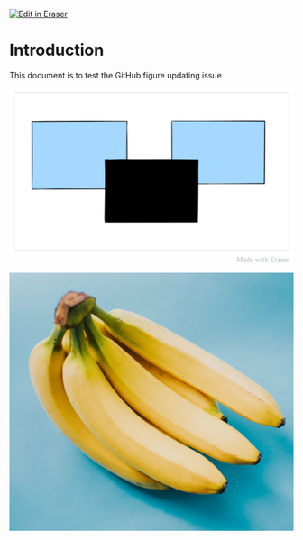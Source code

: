 [![Edit in Eraser](https://firebasestorage.googleapis.com/v0/b/second-petal-295822.appspot.com/o/images%2Fgithub%2FOpen%20in%20Eraser.svg?alt=media&token=968381c8-a7e7-472a-8ed6-4a6626da5501)](http://localhost:3001/workspace/4liN9LOLwAHbMobCWUq8)
# Introduction
This document is to test the GitHub figure updating issue

![NoCacheFigure](/.eraser/4liN9LOLwAHbMobCWUq8___GULdFmGFwESt7DNlLh4epgWka2r2___---figure---Y7nkujzJXRto9A6Gt8gExg.svg "NoCacheFigure")



![Bananas.jpg](/.eraser/4liN9LOLwAHbMobCWUq8___GULdFmGFwESt7DNlLh4epgWka2r2___LLCWrRFVWwwPrAOg454I.jpg "Bananas.jpg")




<!--- Eraser file: http://localhost:3001/workspace/4liN9LOLwAHbMobCWUq8 --->